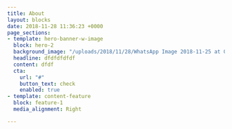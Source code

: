 ```yaml
---
title: About
layout: blocks
date: 2018-11-28 11:36:23 +0000
page_sections:
- template: hero-banner-w-image
  block: hero-2
  background_image: "/uploads/2018/11/28/WhatsApp Image 2018-11-25 at 07.31.58.jpeg"
  headline: dfdfdfdfdf
  content: dfdf
  cta:
    url: "#"
    button_text: check
    enabled: true
- template: content-feature
  block: feature-1
  media_alignment: Right

---
```

